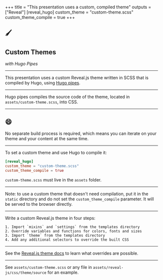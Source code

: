+++
title = "This presentation uses a custom, compiled theme"
outputs = ["Reveal"]
[reveal_hugo]
custom_theme = "custom-theme.scss"
custom_theme_compile = true
+++

## 🖌 ️

## Custom Themes

*with Hugo Pipes*

---

This presentation uses a custom Reveal.js theme written in SCSS that is compiled by Hugo, using [Hugo pipes](https://gohugo.io/hugo-pipes/).

---

Hugo pipes compiles the source code of the theme, located in `assets/custom-theme.scss`, into CSS.

---

## 😄

No separate build process is required, which means you can iterate on your theme and your content at the same time.

---

To set a custom theme and use Hugo to compile it:

```toml
[reveal_hugo]
custom_theme = "custom-theme.scss"
custom_theme_compile = true
```

`custom-theme.scss` must live in the `assets` folder.

---

Note: to use a custom theme that doesn't need compilation, put it in the `static` directory and do not set the `custom_theme_compile` parameter. It will be served to the browser directly.

---

Write a custom Reveal.js theme in four steps:

```text
1. Import `mixins` and `settings` from the templates directory
2. Override variables and functions for colors, fonts and sizes
3. Import `theme` from the templates directory
4. Add any additional selectors to override the built CSS
```

---

See the [Reveal.js theme docs](https://github.com/hakimel/reveal.js/blob/master/css/theme/README.md) to learn what overrides are possible.

---

See `assets/custom-theme.scss` or any file in `assets/reveal-js/css/theme/source` for an example.
